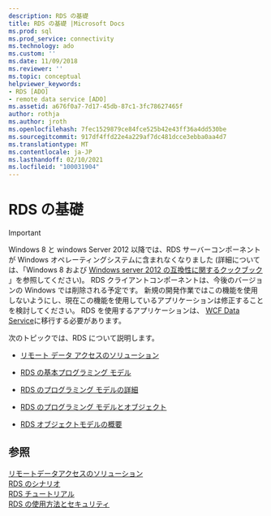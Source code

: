 ```yaml
---
description: RDS の基礎
title: RDS の基礎 |Microsoft Docs
ms.prod: sql
ms.prod_service: connectivity
ms.technology: ado
ms.custom: ''
ms.date: 11/09/2018
ms.reviewer: ''
ms.topic: conceptual
helpviewer_keywords:
- RDS [ADO]
- remote data service [ADO]
ms.assetid: a676f0a7-7d17-45db-87c1-3fc78627465f
author: rothja
ms.author: jroth
ms.openlocfilehash: 7fec1529879ce84fce525b42e43ff36a4dd530be
ms.sourcegitcommit: 917df4ffd22e4a229af7dc481dcce3ebba0aa4d7
ms.translationtype: MT
ms.contentlocale: ja-JP
ms.lasthandoff: 02/10/2021
ms.locfileid: "100031904"
---
```

# <a name="rds-fundamentals"></a>RDS の基礎
> [!IMPORTANT]
>  Windows 8 と windows Server 2012 以降では、RDS サーバーコンポーネントが Windows オペレーティングシステムに含まれなくなりました (詳細については、「Windows 8 および [Windows server 2012 の互換性に関するクックブック](https://www.microsoft.com/download/details.aspx?id=27416) 」を参照してください)。 RDS クライアントコンポーネントは、今後のバージョンの Windows では削除される予定です。 新規の開発作業ではこの機能を使用しないようにし、現在この機能を使用しているアプリケーションは修正することを検討してください。 RDS を使用するアプリケーションは、 [WCF Data Service](/dotnet/framework/wcf/)に移行する必要があります。  
  
 次のトピックでは、RDS について説明します。  
  
-   [リモート データ アクセスのソリューション](./solutions-for-remote-data-access.md)  
  
-   [RDS の基本プログラミング モデル](./basic-rds-programming-model.md)  
  
-   [RDS のプログラミング モデルの詳細](./rds-programming-model-in-detail.md)  
  
-   [RDS のプログラミング モデルとオブジェクト](./rds-programming-model-with-objects.md)  
  
-   [RDS オブジェクトモデルの概要](./rds-object-model-summary.md)  
  
## <a name="see-also"></a>参照  
 [リモートデータアクセスのソリューション](./solutions-for-remote-data-access.md)   
 [RDS のシナリオ](./rds-scenario.md)   
 [RDS チュートリアル](./rds-tutorial.md)   
 [RDS の使用方法とセキュリティ](./rds-usage-and-security.md)